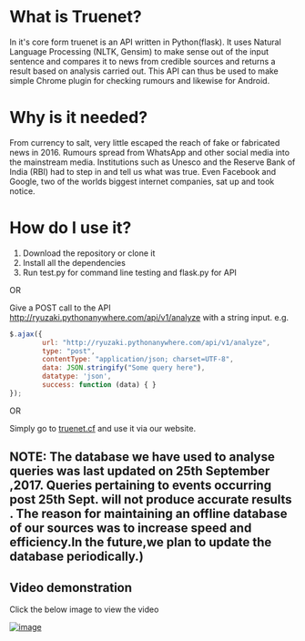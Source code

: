 
# What is Truenet?
In it's core form truenet is an API written in Python(flask). It uses Natural Language Processing (NLTK, Gensim) to make sense out of the input sentence and compares it to news from credible sources and returns a result based on analysis carried out. This API can thus be used to make simple Chrome plugin for checking rumours and likewise for Android.

# Why is it needed?
From currency to salt, very little escaped the reach of fake or fabricated news in 2016. Rumours spread from WhatsApp and other social media into the mainstream media. Institutions such as Unesco and the Reserve Bank of India (RBI) had to step in and tell
us what was true. Even Facebook and Google, two of the worlds biggest internet companies, sat up and took notice.

# How do I use it?
1. Download the repository or clone it 
2. Install all the dependencies
3. Run test.py for command line testing and flask.py for API

OR

Give a POST call to the API http://ryuzaki.pythonanywhere.com/api/v1/analyze with a string input.
e.g.
```javascript
$.ajax({
		url: "http://ryuzaki.pythonanywhere.com/api/v1/analyze",
		type: "post",
		contentType: "application/json; charset=UTF-8",
		data: JSON.stringify("Some query here"),
		datatype: 'json',
		success: function (data) { }
});
```
OR

Simply go to [truenet.cf](http://truenet.cf) and use it via our website.

## NOTE: The database we have used to analyse queries was last updated on 25th September ,2017. Queries pertaining to events occurring post 25th Sept. will not produce accurate results . The reason for maintaining an offline database of our sources was to increase speed and efficiency.In the future,we plan to update the database periodically.)

## Video demonstration
Click the below image to view the video

[![image](http://img.youtube.com/vi/wRG0eYjrMEc/0.jpg)](https://youtu.be/wRG0eYjrMEc)  

```

